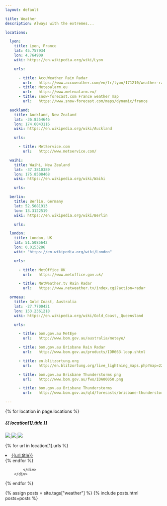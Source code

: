 ```yaml
---
layout: default

title: Weather
description: Always with the extremes...

locations:

  lyon:
    title: Lyon, France
    lat: 45.757934
    lon: 4.764909
    wiki: https://en.wikipedia.org/wiki/Lyon

    urls:

      - title: AccuWeather Rain Radar
        url:   https://www.accuweather.com/en/fr/lyon/171210/weather-radar/171210
      - title: Meteoalarm.eu
        url:   https://www.meteoalarm.eu/
      - title: snow-forecast.com France weather map
        url:   https://www.snow-forecast.com/maps/dynamic/france

  auckland:
    title: Auckland, New Zealand
    lat: -36.8354646
    lon: 174.6043116
    wiki: https://en.wikipedia.org/wiki/Auckland

    urls:

      - title: MetService.com
        url:   http://www.metservice.com/

  waihi:
    title: Waihi, New Zealand
    lat: -37.3810389
    lon: 175.8508468
    wiki: https://en.wikipedia.org/wiki/Waihi

    urls:

  berlin:
    title: Berlin, Germany
    lat: 52.5081913
    lon: 13.3122519
    wiki: https://en.wikipedia.org/wiki/Berlin

    urls:

  london:
    title: London, UK
    lat: 51.5085642
    lon: 0.0153286
    wiki: "https://en.wikipedia.org/wiki/London"

    urls:

      - title: MetOffice UK
        url:   https://www.metoffice.gov.uk/

      - title: NetWeather.tv Rain Radar
        url:   https://www.netweather.tv/index.cgi?action=radar

  ormeau:
    title: Gold Coast, Australia
    lat: -27.7700421
    lon: 153.2361218
    wiki: https://en.wikipedia.org/wiki/Gold_Coast,_Queensland

    urls:

      - title: bom.gov.au MetEye
        url:   http://www.bom.gov.au/australia/meteye/

      - title: bom.gov.au Brisbane Rain Radar
        url:   http://www.bom.gov.au/products/IDR663.loop.shtml

      - title: en.blitzortung.org
        url:   http://en.blitzortung.org/live_lightning_maps.php?map=22

      - title: bom.gov.au Brisbane Thunderstorms png
        url:   http://www.bom.gov.au/fwo/IDA00050.png

      - title: bom.gov.au Brisbane Thunderstorms
        url:   http://www.bom.gov.au/qld/forecasts/brisbane-thunderstorms.shtml

---
```


<div class="row">
{% for location in page.locations %}
    <div class="col-sm-4">
        <div class="card border-0" style="width: 18rem;">
            <div class="card-body">
                <h5 class="card-title">{{ location[1].title }}</h5>

<a class="card-link" title="earth.nullschool.net" href="https://earth.nullschool.net/#current/wind/surface/level/orthographic={{location[1].lon}},{{location[1].lat}}/loc={{location[1].lon}},{{location[1].lat}}">
<img src="https://earth.nullschool.net/favicon.ico?v2" />
</a>

<a class="card-link" title="lightningmaps.org" href="https://www.lightningmaps.org/?lang=en#m=oss;t=3;s=0;o=0;b=;ts=0;y={{location[1].lat}};x={{location[1].lon}};z=7;">
<img src="https://www.lightningmaps.org/Images/favicon.ico" />
</a>

<a class="card-link" title="wikipedia.org" href="{{location[1].wiki}}">
<img src="https://en.wikipedia.org/static/favicon/wikipedia.ico" />
</a>

{% for url in location[1].urls %}
<li><a href="{{url.url}}">{{url.title}}</a></li>
{% endfor %}

            </div>
        </div>
  </div>
{% endfor %}
</div>

{% assign posts = site.tags["weather"] %}
{% include posts.html posts=posts %}
